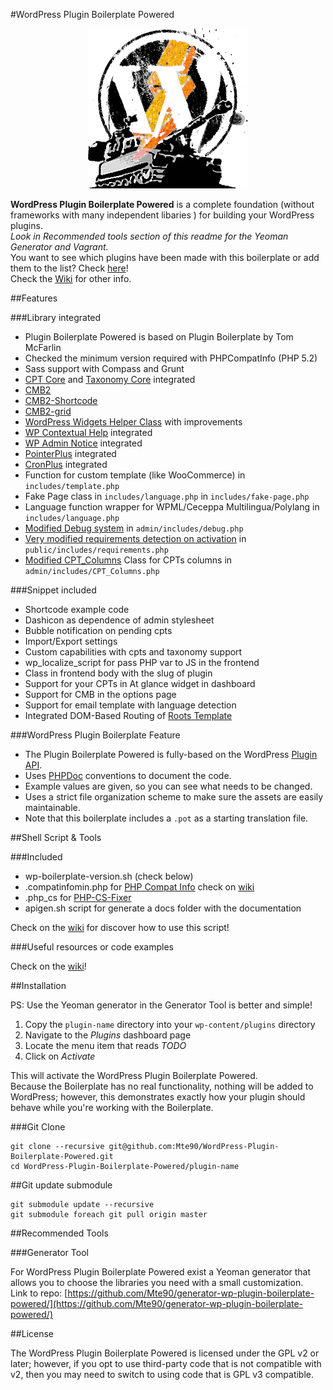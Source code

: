 #WordPress Plugin Boilerplate Powered
<p align="center">
<img src="./plugin-name/assets/icon-256x256.png" alt="Logo" title="Logo">
</p>

**WordPress Plugin Boilerplate Powered** is a complete foundation (without frameworks with many independent libaries ) for building your WordPress plugins.  
*Look in Recommended tools section of this readme for the Yeoman Generator and Vagrant.*   
You want to see which plugins have been made with this boilerplate or add them to the list? Check [here](https://github.com/Mte90/WordPress-Plugin-Boilerplate-Powered/wiki/Plugin-made-with-this-Boilerplate)!  
Check the [Wiki](https://github.com/sudar/wp-plugin-in-github/wiki) for other info.

##Features

###Library integrated

* Plugin Boilerplate Powered is based on Plugin Boilerplate by Tom McFarlin
* Checked the minimum version required with PHPCompatInfo (PHP 5.2)
* Sass support with Compass and Grunt
* [CPT Core](https://github.com/WebDevStudios/CPT_Core) and [Taxonomy Core](https://github.com/WebDevStudios/Taxonomy_Core) integrated
* [CMB2](https://github.com/WebDevStudios/CMB2)
* [CMB2-Shortcode](https://github.com/jtsternberg/Shortcode_Button)
* [CMB2-grid](https://github.com/origgami/CMB2-grid)
* [WordPress Widgets Helper Class](https://github.com/sksmatt/WordPress-Widgets-Helper-Class/) with improvements
* [WP Contextual Help](https://github.com/voceconnect/wp-contextual-help) integrated
* [WP Admin Notice](https://github.com/nathanielks/wordpress-admin-notice) integrated
* [PointerPlus](https://github.com/Mte90/pointerplus) integrated
* [CronPlus](https://github.com/Mte90/CronPlus) integrated
* Function for custom template (like WooCommerce) in `includes/template.php`
* Fake Page class in `includes/language.php` in `includes/fake-page.php`
* Language function wrapper for WPML/Ceceppa Multilingua/Polylang in `includes/language.php`
* [Modified Debug system](https://github.com/benbalter/wordpress-plugin-boilerplate-classes) in `admin/includes/debug.php`
* [Very modified requirements detection on activation](https://github.com/dsawardekar/wp-requirements) in `public/includes/requirements.php`
* [Modified CPT_Columns](https://en.bainternet.info/custom-post-types-columns/) Class for CPTs columns in `admin/includes/CPT_Columns.php`

###Snippet included

* Shortcode example code
* Dashicon as dependence of admin stylesheet
* Bubble notification on pending cpts
* Import/Export settings
* Custom capabilities with cpts and taxonomy support
* wp_localize_script for pass PHP var to JS in the frontend
* Class in frontend body with the slug of plugin
* Support for your CPTs in At glance widget in dashboard
* Support for CMB in the options page
* Support for email template with language detection
* Integrated DOM-Based Routing of [Roots Template](https://github.com/roots/roots/blob/master/assets/js/_main.js)

###WordPress Plugin Boilerplate Feature
* The Plugin Boilerplate Powered is fully-based on the WordPress [Plugin API](http://codex.wordpress.org/Plugin_API).
* Uses [PHPDoc](http://en.wikipedia.org/wiki/PHPDoc) conventions to document the code.
* Example values are given, so you can see what needs to be changed.
* Uses a strict file organization scheme to make sure the assets are easily maintainable.
* Note that this boilerplate includes a `.pot` as a starting translation file.

##Shell Script & Tools

###Included

* wp-boilerplate-version.sh (check below)
* .compatinfomin.php for [PHP Compat Info](https://github.com/llaville/php-compat-info) check on [wiki](https://github.com/Mte90/WordPress-Plugin-Boilerplate-Powered/wiki/How-use-the-Scripts-and-CLI-tools)
* .php_cs for [PHP-CS-Fixer](https://github.com/FriendsOfPHP/PHP-CS-Fixer)
* apigen.sh script for generate a docs folder with the documentation

Check on the [wiki](https://github.com/Mte90/WordPress-Plugin-Boilerplate-Powered/wiki/How-use-the-Scripts-and-CLI-tools) for discover how to use this script!

###Useful resources or code examples

Check on the [wiki](https://github.com/Mte90/WordPress-Plugin-Boilerplate-Powered/wiki/Useful-resources-or-code-examples)!

##Installation

PS: Use the Yeoman generator in the Generator Tool is better and simple!

1. Copy the `plugin-name` directory into your `wp-content/plugins` directory
2. Navigate to the *Plugins* dashboard page
3. Locate the menu item that reads *TODO*
4. Click on *Activate*

This will activate the WordPress Plugin Boilerplate Powered.  
Because the Boilerplate has no real functionality, nothing will be added to WordPress; however, this demonstrates exactly how your plugin should behave while you're working with the Boilerplate.

###Git Clone
	
	git clone --recursive git@github.com:Mte90/WordPress-Plugin-Boilerplate-Powered.git
	cd WordPress-Plugin-Boilerplate-Powered/plugin-name

##Git update submodule

    git submodule update --recursive
    git submodule foreach git pull origin master

##Recommended Tools

###Generator Tool

For WordPress Plugin Boilerplate Powered exist a Yeoman generator that allows you to choose the libraries you need with a small customization.  
Link to repo: [https://github.com/Mte90/generator-wp-plugin-boilerplate-powered/](https://github.com/Mte90/generator-wp-plugin-boilerplate-powered/)

##License

The WordPress Plugin Boilerplate Powered is licensed under the GPL v2 or later; however, if you opt to use third-party code that is not compatible with v2, then you may need to switch to using code that is GPL v3 compatible.

